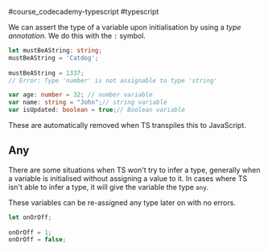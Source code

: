 #course_codecademy-typescript #typescript 

We can assert the type of a variable upon initialisation by using a *type annotation*. We do this with the `:` symbol.

```ts
let mustBeAString: string;  
mustBeAString = 'Catdog';  
  
mustBeAString = 1337;
// Error: Type 'number' is not assignable to type 'string'

var age: number = 32; // number variable
var name: string = "John";// string variable
var isUpdated: boolean = true;// Boolean variable
```

These are automatically removed when TS transpiles this to JavaScript.

## Any

There are some situations when TS won't try to infer a type, generally when a variable is initialised without assigning a value to it. In cases where TS isn't able to infer a type, it will give the variable the type `any`.

These variables can be re-assigned any type later on with no errors.

```ts
let onOrOff;  
  
onOrOff = 1;  
onOrOff = false;
```

